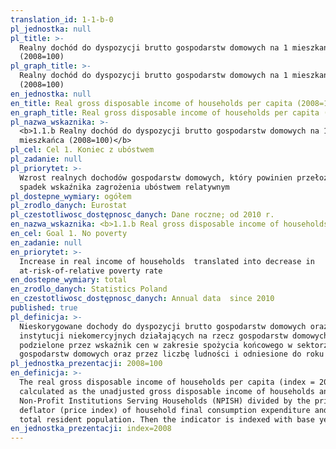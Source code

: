 ```yaml
---
translation_id: 1-1-b-0
pl_jednostka: null
pl_title: >-
  Realny dochód do dyspozycji brutto gospodarstw domowych na 1 mieszkańca
  (2008=100)
pl_graph_title: >-
  Realny dochód do dyspozycji brutto gospodarstw domowych na 1 mieszkańca
  (2008=100)
en_jednostka: null
en_title: Real gross disposable income of households per capita (2008=100)
en_graph_title: Real gross disposable income of households per capita (2008=100)
pl_nazwa_wskaznika: >-
  <b>1.1.b Realny dochód do dyspozycji brutto gospodarstw domowych na 1
  mieszkańca (2008=100)</b>
pl_cel: Cel 1. Koniec z ubóstwem
pl_zadanie: null
pl_priorytet: >-
  Wzrost realnych dochodów gospodarstw domowych, który powinien przełożyć się na
  spadek wskaźnika zagrożenia ubóstwem relatywnym
pl_dostepne_wymiary: ogółem
pl_zrodlo_danych: Eurostat
pl_czestotliwosc_dostępnosc_danych: Dane roczne; od 2010 r.
en_nazwa_wskaznika: <b>1.1.b Real gross disposable income of households per capita (2008=100)</b>
en_cel: Goal 1. No poverty
en_zadanie: null
en_priorytet: >-
  Increase in real income of households  translated into decrease in
  at-risk-of-relative poverty rate
en_dostepne_wymiary: total
en_zrodlo_danych: Statistics Poland
en_czestotliwosc_dostępnosc_danych: Annual data  since 2010
published: true
pl_definicja: >-
  Nieskorygowane dochody do dyspozycji brutto gospodarstw domowych oraz
  instytucji niekomercyjnych działających na rzecz gospodarstw domowych,
  podzielone przez wskaźnik cen w zakresie spożycia końcowego w sektorze
  gospodarstw domowych oraz przez liczbę ludności i odniesione do roku 2008.
pl_jednostka_prezentacji: 2008=100
en_definicja: >-
  The real gross disposable income of households per capita (index = 2008) is
  calculated as the unadjusted gross disposable income of households and
  Non-Profit Institutions Serving Households (NPISH) divided by the price
  deflator (price index) of household final consumption expenditure and by the
  total resident population. Then the indicator is indexed with base year 2008.
en_jednostka_prezentacji: index=2008
---
```

